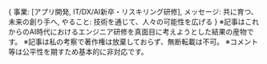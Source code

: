 {
  事業: [アプリ開発, IT/DX/AI新卒・リスキリング研修],
  メッセージ: 共に育つ、未来の創り手へ,
  やること: 技術を通じて、人々の可能性を広げる
}
※記事はこれからのAI時代におけるエンジニア研修を真面目に考えようとした結果の産物です。
※記事は私の考察で著作権は放棄しておらず、無断転載は不可。
※コメント等は公平性を期すため基本的に非対応です。
